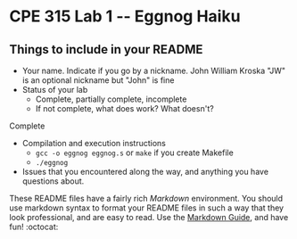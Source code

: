 # CPE 315 Lab 1 -- Eggnog Haiku

## Things to include in your README

* Your name. Indicate if you go by a nickname.
John William Kroska 
"JW" is an optional nickname but "John" is fine
* Status of your lab
  * Complete, partially complete, incomplete
  * If not complete, what does work? What doesn't?

Complete

* Compilation and execution instructions
  * `gcc -o eggnog eggnog.s` or `make` if you create Makefile
  * `./eggnog`
* Issues that you encountered along the way, and anything you have questions about.

These README files have a fairly rich _Markdown_ environment. You should use
markdown syntax to format your README files in such a way that they look
professional, and are easy to read. Use the 
[Markdown Guide](https://guides.github.com/features/mastering-markdown/), and
have fun! :octocat:

